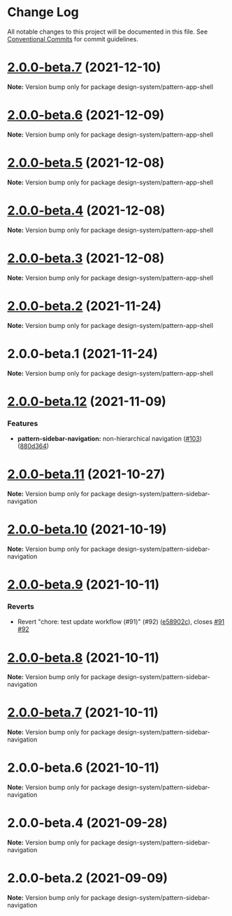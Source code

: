 # Change Log

All notable changes to this project will be documented in this file.
See [Conventional Commits](https://conventionalcommits.org) for commit guidelines.

# [2.0.0-beta.7](https://github.com/swt-xd/Shared-Frontend/compare/design-system/pattern-app-shell@2.0.0-beta.6...design-system/pattern-app-shell@2.0.0-beta.7) (2021-12-10)

**Note:** Version bump only for package design-system/pattern-app-shell





# [2.0.0-beta.6](https://github.com/swt-xd/Shared-Frontend/compare/design-system/pattern-app-shell@2.0.0-beta.5...design-system/pattern-app-shell@2.0.0-beta.6) (2021-12-09)

**Note:** Version bump only for package design-system/pattern-app-shell





# [2.0.0-beta.5](https://github.com/swt-xd/Shared-Frontend/compare/design-system/pattern-app-shell@2.0.0-beta.4...design-system/pattern-app-shell@2.0.0-beta.5) (2021-12-08)

**Note:** Version bump only for package design-system/pattern-app-shell





# [2.0.0-beta.4](https://github.com/swt-xd/Shared-Frontend/compare/design-system/pattern-app-shell@2.0.0-beta.3...design-system/pattern-app-shell@2.0.0-beta.4) (2021-12-08)

**Note:** Version bump only for package design-system/pattern-app-shell





# [2.0.0-beta.3](https://github.com/swt-xd/Shared-Frontend/compare/design-system/pattern-app-shell@2.0.0-beta.2...design-system/pattern-app-shell@2.0.0-beta.3) (2021-12-08)

**Note:** Version bump only for package design-system/pattern-app-shell





# [2.0.0-beta.2](https://github.com/swt-xd/Shared-Frontend/compare/design-system/pattern-app-shell@2.0.0-beta.1...design-system/pattern-app-shell@2.0.0-beta.2) (2021-11-24)

**Note:** Version bump only for package design-system/pattern-app-shell





# 2.0.0-beta.1 (2021-11-24)

**Note:** Version bump only for package design-system/pattern-app-shell





# [2.0.0-beta.12](https://github.com/swt-xd/Shared-Frontend/compare/design-system/pattern-sidebar-navigation@2.0.0-beta.11...design-system/pattern-sidebar-navigation@2.0.0-beta.12) (2021-11-09)


### Features

* **pattern-sidebar-navigation:** non-hierarchical navigation ([#103](https://github.com/swt-xd/Shared-Frontend/issues/103)) ([880d364](https://github.com/swt-xd/Shared-Frontend/commit/880d36454ccb6a417a1705d733ef25e5834c38b7))





# [2.0.0-beta.11](https://github.com/swt-xd/Shared-Frontend/compare/design-system/pattern-sidebar-navigation@2.0.0-beta.10...design-system/pattern-sidebar-navigation@2.0.0-beta.11) (2021-10-27)

**Note:** Version bump only for package design-system/pattern-sidebar-navigation





# [2.0.0-beta.10](https://github.com/swt-xd/Shared-Frontend/compare/design-system/pattern-sidebar-navigation@2.0.0-beta.9...design-system/pattern-sidebar-navigation@2.0.0-beta.10) (2021-10-19)

**Note:** Version bump only for package design-system/pattern-sidebar-navigation





# [2.0.0-beta.9](https://github.com/swt-xd/Shared-Frontend/compare/design-system/pattern-sidebar-navigation@2.0.0-beta.8...design-system/pattern-sidebar-navigation@2.0.0-beta.9) (2021-10-11)


### Reverts

* Revert "chore: test update workflow (#91)" (#92) ([e58902c](https://github.com/swt-xd/Shared-Frontend/commit/e58902c45497014fd4f41dbf94c9e960e303f288)), closes [#91](https://github.com/swt-xd/Shared-Frontend/issues/91) [#92](https://github.com/swt-xd/Shared-Frontend/issues/92)





# [2.0.0-beta.8](https://github.com/swt-xd/Shared-Frontend/compare/design-system/pattern-sidebar-navigation@2.0.0-beta.7...design-system/pattern-sidebar-navigation@2.0.0-beta.8) (2021-10-11)

**Note:** Version bump only for package design-system/pattern-sidebar-navigation





# [2.0.0-beta.7](https://github.com/swt-xd/Shared-Frontend/compare/design-system/pattern-sidebar-navigation@2.0.0-beta.6...design-system/pattern-sidebar-navigation@2.0.0-beta.7) (2021-10-11)

**Note:** Version bump only for package design-system/pattern-sidebar-navigation





# 2.0.0-beta.6 (2021-10-11)

**Note:** Version bump only for package design-system/pattern-sidebar-navigation





# 2.0.0-beta.4 (2021-09-28)

**Note:** Version bump only for package design-system/pattern-sidebar-navigation

# 2.0.0-beta.2 (2021-09-09)

**Note:** Version bump only for package design-system/pattern-sidebar-navigation
